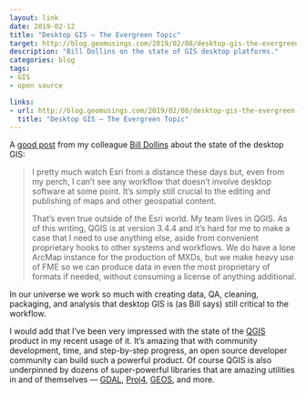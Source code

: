 ```yaml
---
layout: link
date: 2019-02-12
title: "Desktop GIS — The Evergreen Topic"
target: http://blog.geomusings.com/2019/02/08/desktop-gis-the-evergreen-topic/
description: "Bill Dollins on the state of GIS desktop platforms."
categories: blog
tags:
- GIS
- open source

links:
- url: http://blog.geomusings.com/2019/02/08/desktop-gis-the-evergreen-topic/
  title: "Desktop GIS — The Evergreen Topic"
---
```


A [good post](http://blog.geomusings.com/2019/02/08/desktop-gis-the-evergreen-topic/ "Desktop GIS") from my colleague [Bill Dollins](https://twitter.com/billdollins "Bill Dollins on Twitter") about the state of the desktop GIS:

> I pretty much watch Esri from a distance these days but, even from my perch, I can’t see any workflow that doesn’t involve desktop software at some point. It’s simply still crucial to the editing and publishing of maps and other geospatial content.
>
> That’s even true outside of the Esri world. My team lives in QGIS. As of this writing, QGIS is at version 3.4.4 and it’s hard for me to make a case that I need to use anything else, aside from convenient proprietary hooks to other systems and workflows. We do have a lone ArcMap instance for the production of MXDs, but we make heavy use of FME so we can produce data in even the most proprietary of formats if needed, without consuming a license of anything additional.

In our universe we work so much with creating data, QA, cleaning, packaging, and analysis that desktop GIS is (as Bill says) still critical to the workflow.

I would add that I’ve been very impressed with the state of the [QGIS](https://www.qgis.org/en/site/ "QGIS") product in my recent usage of it. It’s amazing that with community development, time, and step-by-step progress, an open source developer community can build such a powerful product. Of course QGIS is also underpinned by dozens of super-powerful libraries that are amazing utilities in and of themselves — [GDAL](https://www.gdal.org/ "GDAL"), [Proj4](https://proj4.org/ "Proj4"), [GEOS](http://trac.osgeo.org/geos "GEOS"), and more.

